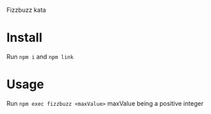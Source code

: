 Fizzbuzz kata

# Install

Run `npm i` and `npm link`

# Usage

Run `npm exec fizzbuzz <maxValue>` maxValue being a positive integer
